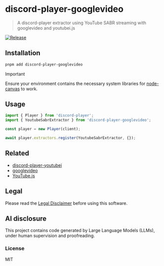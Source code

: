 # discord-player-googlevideo

> A discord-player extractor using YouTube SABR streaming with googlevideo and youtubei.js

[![Release](https://github.com/xxczaki/discord-bot/actions/workflows/release.yml/badge.svg)](https://github.com/xxczaki/discord-bot/actions/workflows/release.yml)

## Installation

```bash
pnpm add discord-player-googlevideo
```

> [!IMPORTANT]  
> Ensure your environment contains the necessary system libraries for [node-canvas](https://github.com/Automattic/node-canvas#compiling) to work.

## Usage

```typescript
import { Player } from 'discord-player';
import { YoutubeSabrExtractor } from 'discord-player-googlevideo';

const player = new Player(client);

await player.extractors.register(YoutubeSabrExtractor, {});
```

## Related

- [discord-player-youtubei](https://github.com/retrouser955/discord-player-youtubei)
- [googlevideo](https://github.com/LuanRT/GoogleVideo)
- [YouTube.js](https://github.com/LuanRT/YouTube.js)

## Legal

Please read the [Legal Disclaimer](https://github.com/xxczaki/discord-bot/blob/main/legal.md) before using this software.

## AI disclosure

This project contains code generated by Large Language Models (LLMs), under human supervision and proofreading.

### License

MIT